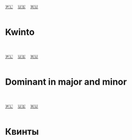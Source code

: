 <span id="pl"><a href="#pl">🇵🇱</a> &nbsp;&nbsp;&nbsp;<a href="#en">🇺🇸</a> &nbsp;&nbsp;&nbsp;<a href="#ru">🇷🇺</a> &nbsp;&nbsp;&nbsp;</span><br><br>
# Kwinto<br><br>
<span id="en"><a href="#pl">🇵🇱</a> &nbsp;&nbsp;&nbsp;<a href="#en">🇺🇸</a> &nbsp;&nbsp;&nbsp;<a href="#ru">🇷🇺</a> &nbsp;&nbsp;&nbsp;</span><br><br>
# Dominant in major and minor<br><br>
<span id="ru"><a href="#pl">🇵🇱</a> &nbsp;&nbsp;&nbsp;<a href="#en">🇺🇸</a> &nbsp;&nbsp;&nbsp;<a href="#ru">🇷🇺</a> &nbsp;&nbsp;&nbsp;</span><br><br>
# Квинты<br><br>
